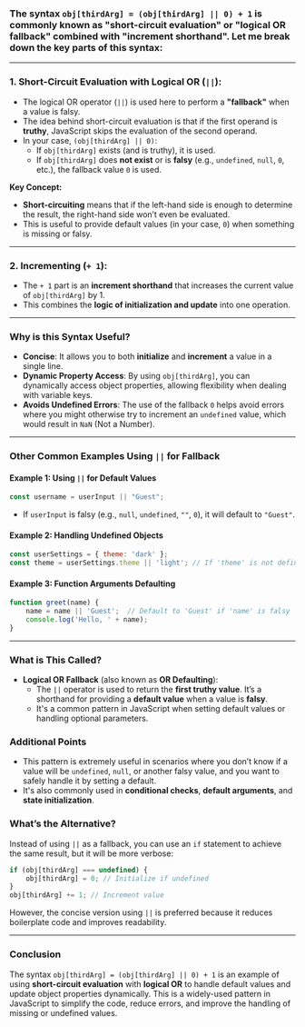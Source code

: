 ### The syntax `obj[thirdArg] = (obj[thirdArg] || 0) + 1` is commonly known as **"short-circuit evaluation"** or **"logical OR fallback"** combined with **"increment shorthand"**. Let me break down the key parts of this syntax:

---

### 1. **Short-Circuit Evaluation with Logical OR (`||`)**:
   - The logical OR operator (`||`) is used here to perform a **"fallback"** when a value is falsy.
   - The idea behind short-circuit evaluation is that if the first operand is **truthy**, JavaScript skips the evaluation of the second operand.
   - In your case, `(obj[thirdArg] || 0)`:
     - If `obj[thirdArg]` exists (and is truthy), it is used.
     - If `obj[thirdArg]` does **not exist** or is **falsy** (e.g., `undefined`, `null`, `0`, etc.), the fallback value `0` is used.
   
   **Key Concept:**
   - **Short-circuiting** means that if the left-hand side is enough to determine the result, the right-hand side won’t even be evaluated.
   - This is useful to provide default values (in your case, `0`) when something is missing or falsy.

---

### 2. **Incrementing (`+ 1`)**:
   - The `+ 1` part is an **increment shorthand** that increases the current value of `obj[thirdArg]` by 1.
   - This combines the **logic of initialization and update** into one operation.

---

### **Why is this Syntax Useful?**
- **Concise**: It allows you to both **initialize** and **increment** a value in a single line.
- **Dynamic Property Access**: By using `obj[thirdArg]`, you can dynamically access object properties, allowing flexibility when dealing with variable keys.
- **Avoids Undefined Errors**: The use of the fallback `0` helps avoid errors where you might otherwise try to increment an `undefined` value, which would result in `NaN` (Not a Number).

---

### **Other Common Examples Using `||` for Fallback**

#### Example 1: **Using `||` for Default Values**
```javascript
const username = userInput || "Guest";
```
- If `userInput` is falsy (e.g., `null`, `undefined`, `""`, `0`), it will default to `"Guest"`.

#### Example 2: **Handling Undefined Objects**
```javascript
const userSettings = { theme: 'dark' };
const theme = userSettings.theme || 'light'; // If 'theme' is not defined, it falls back to 'light'
```

#### Example 3: **Function Arguments Defaulting**
```javascript
function greet(name) {
    name = name || 'Guest';  // Default to 'Guest' if 'name' is falsy
    console.log('Hello, ' + name);
}
```

---

### **What is This Called?**

- **Logical OR Fallback** (also known as **OR Defaulting**):
  - The `||` operator is used to return the **first truthy value**. It’s a shorthand for providing a **default value** when a value is **falsy**.
  - It's a common pattern in JavaScript when setting default values or handling optional parameters.

### **Additional Points**
- This pattern is extremely useful in scenarios where you don’t know if a value will be `undefined`, `null`, or another falsy value, and you want to safely handle it by setting a default.
- It's also commonly used in **conditional checks**, **default arguments**, and **state initialization**.

### **What’s the Alternative?**

Instead of using `||` as a fallback, you can use an `if` statement to achieve the same result, but it will be more verbose:

```javascript
if (obj[thirdArg] === undefined) {
    obj[thirdArg] = 0; // Initialize if undefined
}
obj[thirdArg] += 1; // Increment value
```

However, the concise version using `||` is preferred because it reduces boilerplate code and improves readability.

---

### **Conclusion**

The syntax `obj[thirdArg] = (obj[thirdArg] || 0) + 1` is an example of using **short-circuit evaluation** with **logical OR** to handle default values and update object properties dynamically. This is a widely-used pattern in JavaScript to simplify the code, reduce errors, and improve the handling of missing or undefined values.
